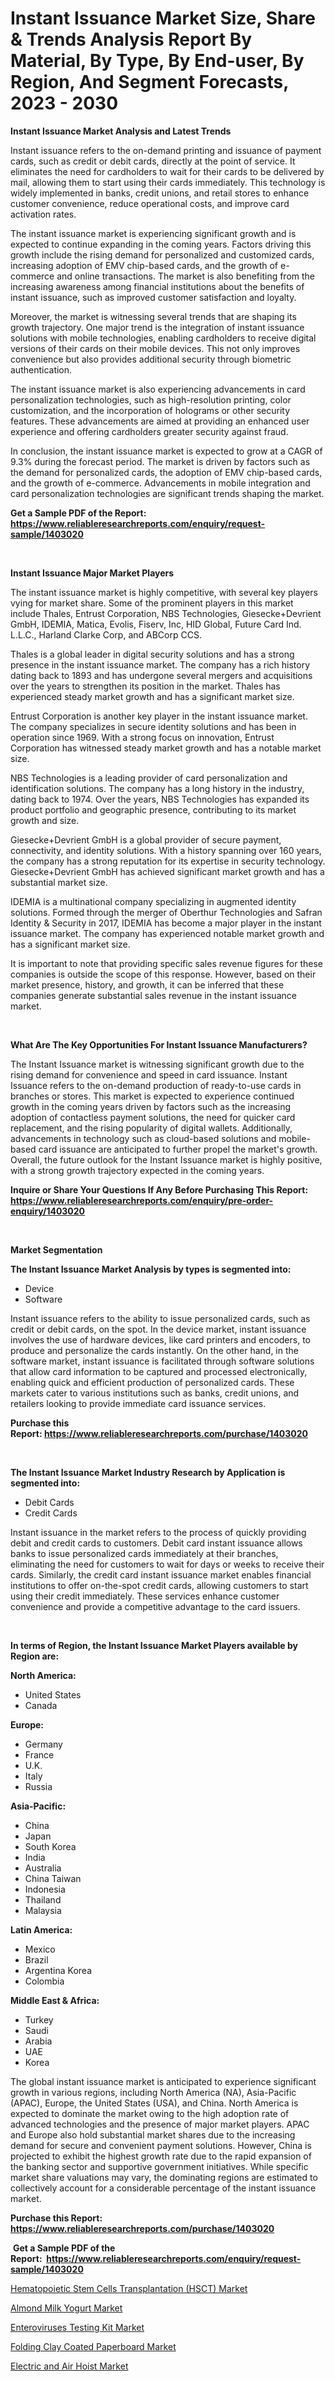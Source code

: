 <p><h1>Instant Issuance Market Size, Share & Trends Analysis Report By Material, By Type, By End-user, By Region, And Segment Forecasts, 2023 - 2030</h1></p><p><strong>Instant Issuance Market Analysis and Latest Trends</strong></p>
<p><p>Instant issuance refers to the on-demand printing and issuance of payment cards, such as credit or debit cards, directly at the point of service. It eliminates the need for cardholders to wait for their cards to be delivered by mail, allowing them to start using their cards immediately. This technology is widely implemented in banks, credit unions, and retail stores to enhance customer convenience, reduce operational costs, and improve card activation rates.</p><p>The instant issuance market is experiencing significant growth and is expected to continue expanding in the coming years. Factors driving this growth include the rising demand for personalized and customized cards, increasing adoption of EMV chip-based cards, and the growth of e-commerce and online transactions. The market is also benefiting from the increasing awareness among financial institutions about the benefits of instant issuance, such as improved customer satisfaction and loyalty.</p><p>Moreover, the market is witnessing several trends that are shaping its growth trajectory. One major trend is the integration of instant issuance solutions with mobile technologies, enabling cardholders to receive digital versions of their cards on their mobile devices. This not only improves convenience but also provides additional security through biometric authentication.</p><p>The instant issuance market is also experiencing advancements in card personalization technologies, such as high-resolution printing, color customization, and the incorporation of holograms or other security features. These advancements are aimed at providing an enhanced user experience and offering cardholders greater security against fraud.</p><p>In conclusion, the instant issuance market is expected to grow at a CAGR of 9.3% during the forecast period. The market is driven by factors such as the demand for personalized cards, the adoption of EMV chip-based cards, and the growth of e-commerce. Advancements in mobile integration and card personalization technologies are significant trends shaping the market.</p></p>
<p><strong>Get a Sample PDF of the Report:&nbsp; <a href="https://www.reliableresearchreports.com/enquiry/request-sample/1403020">https://www.reliableresearchreports.com/enquiry/request-sample/1403020</a></strong></p>
<p>&nbsp;</p>
<p><strong>Instant Issuance Major Market Players</strong></p>
<p><p>The instant issuance market is highly competitive, with several key players vying for market share. Some of the prominent players in this market include Thales, Entrust Corporation, NBS Technologies, Giesecke+Devrient GmbH, IDEMIA, Matica, Evolis, Fiserv, Inc, HID Global, Future Card Ind. L.L.C., Harland Clarke Corp, and ABCorp CCS. </p><p>Thales is a global leader in digital security solutions and has a strong presence in the instant issuance market. The company has a rich history dating back to 1893 and has undergone several mergers and acquisitions over the years to strengthen its position in the market. Thales has experienced steady market growth and has a significant market size.</p><p>Entrust Corporation is another key player in the instant issuance market. The company specializes in secure identity solutions and has been in operation since 1969. With a strong focus on innovation, Entrust Corporation has witnessed steady market growth and has a notable market size.</p><p>NBS Technologies is a leading provider of card personalization and identification solutions. The company has a long history in the industry, dating back to 1974. Over the years, NBS Technologies has expanded its product portfolio and geographic presence, contributing to its market growth and size.</p><p>Giesecke+Devrient GmbH is a global provider of secure payment, connectivity, and identity solutions. With a history spanning over 160 years, the company has a strong reputation for its expertise in security technology. Giesecke+Devrient GmbH has achieved significant market growth and has a substantial market size.</p><p>IDEMIA is a multinational company specializing in augmented identity solutions. Formed through the merger of Oberthur Technologies and Safran Identity & Security in 2017, IDEMIA has become a major player in the instant issuance market. The company has experienced notable market growth and has a significant market size.</p><p>It is important to note that providing specific sales revenue figures for these companies is outside the scope of this response. However, based on their market presence, history, and growth, it can be inferred that these companies generate substantial sales revenue in the instant issuance market.</p></p>
<p>&nbsp;</p>
<p><strong>What Are The Key Opportunities For Instant Issuance Manufacturers?</strong></p>
<p><p>The Instant Issuance market is witnessing significant growth due to the rising demand for convenience and speed in card issuance. Instant Issuance refers to the on-demand production of ready-to-use cards in branches or stores. This market is expected to experience continued growth in the coming years driven by factors such as the increasing adoption of contactless payment solutions, the need for quicker card replacement, and the rising popularity of digital wallets. Additionally, advancements in technology such as cloud-based solutions and mobile-based card issuance are anticipated to further propel the market's growth. Overall, the future outlook for the Instant Issuance market is highly positive, with a strong growth trajectory expected in the coming years.</p></p>
<p><strong>Inquire or Share Your Questions If Any Before Purchasing This Report: <a href="https://www.reliableresearchreports.com/enquiry/pre-order-enquiry/1403020">https://www.reliableresearchreports.com/enquiry/pre-order-enquiry/1403020</a></strong></p>
<p>&nbsp;</p>
<p><strong>Market Segmentation</strong></p>
<p><strong>The Instant Issuance Market Analysis by types is segmented into:</strong></p>
<p><ul><li>Device</li><li>Software</li></ul></p>
<p><p>Instant issuance refers to the ability to issue personalized cards, such as credit or debit cards, on the spot. In the device market, instant issuance involves the use of hardware devices, like card printers and encoders, to produce and personalize the cards instantly. On the other hand, in the software market, instant issuance is facilitated through software solutions that allow card information to be captured and processed electronically, enabling quick and efficient production of personalized cards. These markets cater to various institutions such as banks, credit unions, and retailers looking to provide immediate card issuance services.</p></p>
<p><strong>Purchase this Report:&nbsp;<a href="https://www.reliableresearchreports.com/purchase/1403020">https://www.reliableresearchreports.com/purchase/1403020</a></strong></p>
<p>&nbsp;</p>
<p><strong>The Instant Issuance Market Industry Research by Application is segmented into:</strong></p>
<p><ul><li>Debit Cards</li><li>Credit Cards</li></ul></p>
<p><p>Instant issuance in the market refers to the process of quickly providing debit and credit cards to customers. Debit card instant issuance allows banks to issue personalized cards immediately at their branches, eliminating the need for customers to wait for days or weeks to receive their cards. Similarly, the credit card instant issuance market enables financial institutions to offer on-the-spot credit cards, allowing customers to start using their credit immediately. These services enhance customer convenience and provide a competitive advantage to the card issuers.</p></p>
<p>&nbsp;</p>
<p><strong>In terms of Region, the Instant Issuance Market Players available by Region are:</strong></p>
<p>
    <p> <strong> North America: </strong>
        <ul>
            <li>United States</li>
            <li>Canada</li>
        </ul>
        </p> 
    <p> <strong> Europe: </strong>
        <ul>
            <li>Germany</li>
            <li>France</li>
            <li>U.K.</li>
            <li>Italy</li>
            <li>Russia</li>
        </ul>
        </p> 
    <p> <strong> Asia-Pacific: </strong>
        <ul>
            <li>China</li>
            <li>Japan</li>
            <li>South Korea</li>
            <li>India</li>
            <li>Australia</li>
            <li>China Taiwan</li>
            <li>Indonesia</li>
            <li>Thailand</li>
            <li>Malaysia</li>
        </ul>
        </p> 
    <p> <strong> Latin America: </strong>
        <ul>
            <li>Mexico</li>
            <li>Brazil</li>
            <li>Argentina Korea</li>
            <li>Colombia</li>
        </ul>
        </p> 
    <p> <strong> Middle East & Africa: </strong>
        <ul>
            <li>Turkey</li>
            <li>Saudi</li>
            <li>Arabia</li>
            <li>UAE</li>
            <li>Korea</li>
        </ul>
    </p>
    </p>
<p><p>The global instant issuance market is anticipated to experience significant growth in various regions, including North America (NA), Asia-Pacific (APAC), Europe, the United States (USA), and China. North America is expected to dominate the market owing to the high adoption rate of advanced technologies and the presence of major market players. APAC and Europe also hold substantial market shares due to the increasing demand for secure and convenient payment solutions. However, China is projected to exhibit the highest growth rate due to the rapid expansion of the banking sector and supportive government initiatives. While specific market share valuations may vary, the dominating regions are estimated to collectively account for a considerable percentage of the instant issuance market.</p></p>
<p><strong>Purchase this Report: <a href="https://www.reliableresearchreports.com/purchase/1403020">https://www.reliableresearchreports.com/purchase/1403020</a></strong></p>
<p>&nbsp;<strong>Get a Sample PDF of the Report:&nbsp;&nbsp;<a href="https://www.reliableresearchreports.com/enquiry/request-sample/1403020">https://www.reliableresearchreports.com/enquiry/request-sample/1403020</a></strong></p>
<p><strong></strong></p>
<p><p><a href="https://medium.com/@alanwatkins6h/hematopoietic-stem-cells-transplantation-hsct-market-trends-and-market-analysis-forecasted-for-d8126e605b3e">Hematopoietic Stem Cells Transplantation (HSCT) Market</a></p><p><a href="https://medium.com/@seanhunt765/analyzing-almond-milk-yogurt-market-global-industry-perspective-and-forecast-2023-to-2030-72bcfe3a8737">Almond Milk Yogurt Market</a></p><p><a href="https://github.com/dziulagalemab/Market-Research-Report-List-1/blob/main/enteroviruses-testing-kit-market.md">Enteroviruses Testing Kit Market</a></p><p><a href="https://github.com/jonneygiverf/Market-Research-Report-List-1/blob/main/folding-clay-coated-paperboard-market.md">Folding Clay Coated Paperboard Market</a></p><p><a href="https://medium.com/@walterstanley64/electric-and-air-hoist-market-size-market-outlook-and-market-forecast-2023-to-2030-8f8683a1c78e">Electric and Air Hoist Market</a></p></p>